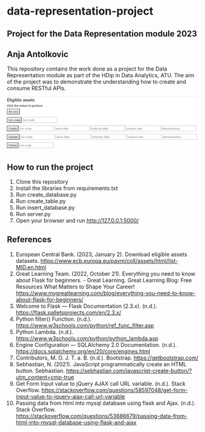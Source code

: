 # data-representation-project
## Project for the Data Representation module 2023
## Anja Antolkovic

This repository contains the work done as a project for the Data Representation module as part of the HDip in Data Analytics, ATU. The aim of the project was to demonstrate the understanding how to create and consume RESTful APIs. 

![Alt text](image.png)

## How to run the project
1. Clone this repository
2. Install the libraries from requirements.txt
3. Run create_database.py
4. Run create_table.py
5. Run insert_database.py
6. Run server.py
7. Open your browser and run http://127.0.0.1:5000/

## References
1. European Central Bank. (2023, January 2). Download eligible assets datasets. https://www.ecb.europa.eu/paym/coll/assets/html/list-MID.en.html
2. Great Learning Team. (2022, October 21). Everything you need to know about Flask for beginners. - Great Learning. Great Learning Blog: Free Resources What Matters to Shape Your Career! https://www.mygreatlearning.com/blog/everything-you-need-to-know-about-flask-for-beginners/
3. Welcome to Flask — Flask Documentation (2.3.x). (n.d.). https://flask.palletsprojects.com/en/2.3.x/
4. Python filter() Function. (n.d.). https://www.w3schools.com/python/ref_func_filter.asp
5. Python Lambda. (n.d.). https://www.w3schools.com/python/python_lambda.asp
6. Engine Configuration — SQLAlchemy 2.0 Documentation. (n.d.). https://docs.sqlalchemy.org/en/20/core/engines.html
7. Contributors, M. O. J. T. a. B. (n.d.). Bootstrap. https://getbootstrap.com/
8. Sebhastian, N. (2021). JavaScript programmatically create an HTML button. Sebhastian. https://sebhastian.com/javascript-create-button/?utm_content=cmp-true
9. Get Form Input value to jQuery AJAX call URL variable. (n.d.). Stack Overflow. https://stackoverflow.com/questions/58597048/get-form-input-value-to-jquery-ajax-call-url-variable
10. Passing data from html into mysql database using flask and Ajax. (n.d.). Stack Overflow. https://stackoverflow.com/questions/53686679/passing-data-from-html-into-mysql-database-using-flask-and-ajax